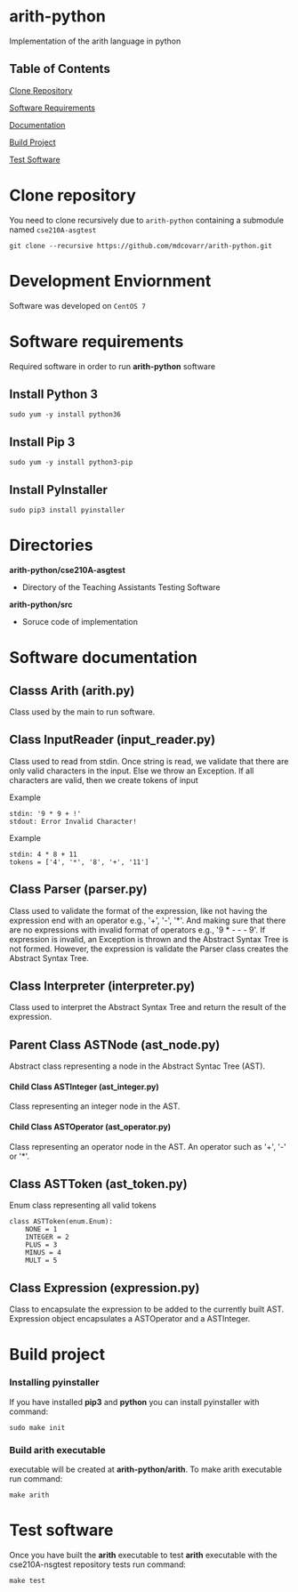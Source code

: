 # arith-python
Implementation of the arith language in python

## Table of Contents
[Clone Repository](#Clone-repository)

[Software Requirements](#Software-requirements)

[Documentation](#Software-documentation)

[Build Project](#Build-project)

[Test Software](#Test-software)


# Clone repository
You need to clone recursively due to `arith-python` containing
a submodule named `cse210A-asgtest`
```
git clone --recursive https://github.com/mdcovarr/arith-python.git
```

# Development Enviornment
Software was developed on `CentOS 7`


# Software requirements
Required software in order to run **arith-python** software
## Install Python 3
```
sudo yum -y install python36
```
## Install Pip 3
```
sudo yum -y install python3-pip
```

## Install PyInstaller
```
sudo pip3 install pyinstaller
```

# Directories
**arith-python/cse210A-asgtest**
* Directory of the Teaching Assistants Testing Software

**arith-python/src**
* Soruce code of implementation


# Software documentation
## Classs **Arith** (arith.py)
Class used by the main to run software.


## Class **InputReader** (input_reader.py)
Class used to read from stdin. Once string is read,
we validate that there are only valid characters
in the input. Else we throw an Exception. If all characters
are valid, then we create tokens of input

Example
```
stdin: '9 * 9 + !'
stdout: Error Invalid Character!
```

Example
```
stdin: 4 * 8 + 11
tokens = ['4', '*', '8', '+', '11']
```


## Class **Parser** (parser.py)
Class used to validate the format of the expression, like
not having the expression end with an operator e.g., '+',
'-', '*'. And making sure that there are no expressions
with invalid format of operators e.g., '9 * - - - 9'. If
expression is invalid, an Exception is thrown and the
Abstract Syntax Tree is not formed. However, the expression is validate the Parser class creates the
Abstract Syntax Tree.


## Class **Interpreter** (interpreter.py)
Class used to interpret the Abstract Syntax Tree and
return the result of the expression.


## Parent Class **ASTNode** (ast_node.py)
Abstract class representing a node in the Abstract
Syntac Tree (AST).

#### Child Class **ASTInteger** (ast_integer.py)
Class representing an integer node in the AST.


#### Child Class **ASTOperator** (ast_operator.py)
Class representing an operator node in the AST. An
operator such as '+', '-' or '*'.


## Class **ASTToken** (ast_token.py)
Enum class representing all valid tokens
```
class ASTToken(enum.Enum):
    NONE = 1
    INTEGER = 2
    PLUS = 3
    MINUS = 4
    MULT = 5

```


## Class **Expression** (expression.py)
Class to encapsulate the expression to be added to the
currently built AST. Expression object encapsulates
a ASTOperator and a ASTInteger.


# Build project
### Installing pyinstaller
If you have installed **pip3** and **python** you can install pyinstaller with command:
```
sudo make init
```


### Build **arith** executable
executable will be created at **arith-python/arith**.
To make arith executable run command:
```
make arith
```


# Test software
Once you have built the **arith** executable to test **arith** executable with the
cse210A-nsgtest repository tests run command:
```
make test
```
